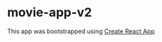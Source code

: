 # movie-app-v2
This app was bootstrapped using [Create React App](https://github.com/facebook/create-react-app)
